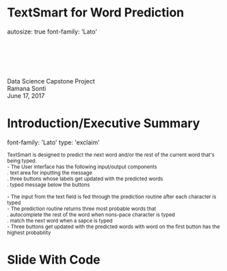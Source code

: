 TextSmart for Word Prediction
========================================================
autosize: true
font-family: 'Lato'
<br>
<br>
<br>
<br>
<br>
<br>

Data Science Capstone Project 
<br>
Ramana Sonti
<br>
June 17, 2017

Introduction/Executive Summary
========================================================
font-family: 'Lato'
type: 'exclaim'

<small>
TextSmart is designed to predict the next word and/or the rest of the current word that's being typed.
<br>
- The User interface has the following input/output components
<br>
   . text area for inputting the message
<br>
   . three buttons whose labels get updated with the predicted words
<br>
   . typed message below the buttons
<br>
<br>
- The input from the text field is fed through the prediction routine after each character is typed
<br>
- The prediction routine returns three most probable words that
<br>
   . autocomplete the rest of the word when nons-pace character is typed
<br>
   . match the next word when a sapce is typed
<br>
- Three buttons get updated with the predicted words with word on the first button has the highest probability
</small>




Slide With Code
========================================================
